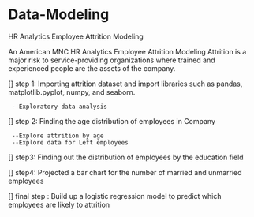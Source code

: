 # Data-Modeling
HR Analytics Employee Attrition Modeling 

An American MNC HR Analytics Employee Attrition Modeling
Attrition is a major risk to service-providing organizations where trained and experienced people are the assets of the company.

[] step 1: Importing attrition dataset and import libraries such as pandas, matplotlib.pyplot, numpy, and seaborn.

     - Exploratory data analysis
[] step 2: Finding the age distribution of employees in Company

     --Explore attrition by age
     --Explore data for Left employees
[] step3: Finding out the distribution of employees by the education field

[] step4: Projected a bar chart for the number of married and unmarried employees

[] final step : Build up a logistic regression model to predict which employees are likely to attrition
